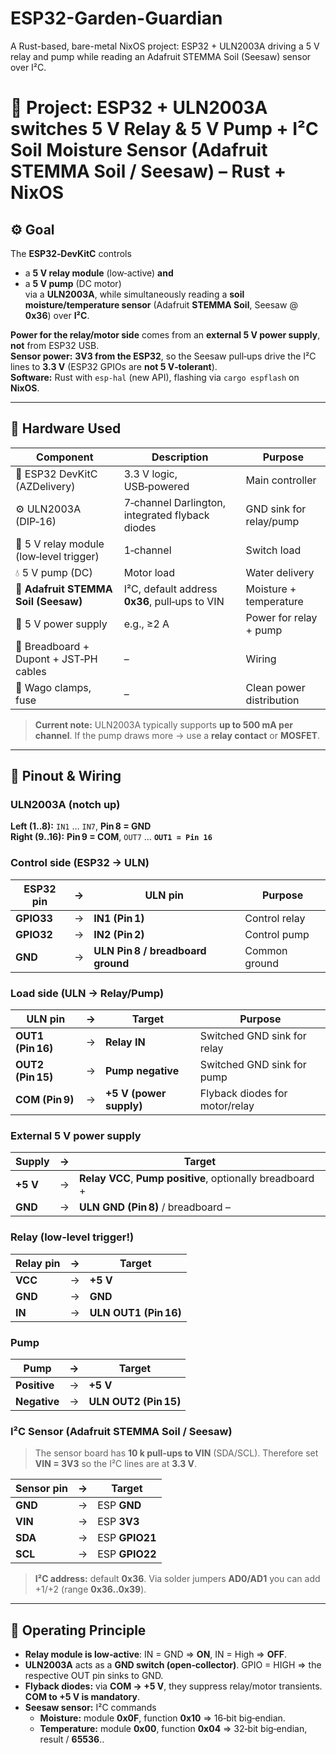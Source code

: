 # ESP32-Garden-Guardian
A Rust-based, bare-metal NixOS project: ESP32 + ULN2003A driving a 5 V relay and pump while reading an Adafruit STEMMA Soil (Seesaw) sensor over I²C.

# 🦀 Project: ESP32 + ULN2003A switches **5 V Relay** & **5 V Pump** + **I²C Soil Moisture Sensor (Adafruit STEMMA Soil / Seesaw)** – Rust + NixOS

## ⚙️ Goal
The **ESP32‑DevKitC** controls
- a **5 V relay module** (low‑active) **and**
- a **5 V pump** (DC motor)  
via a **ULN2003A**, while simultaneously reading a **soil moisture/temperature sensor** (Adafruit **STEMMA Soil**, Seesaw @ **0x36**) over **I²C**.

**Power for the relay/motor side** comes from an **external 5 V power supply**, **not** from ESP32 USB.  
**Sensor power:** **3V3 from the ESP32**, so the Seesaw pull‑ups drive the I²C lines to **3.3 V** (ESP32 GPIOs are **not 5 V‑tolerant**).  
**Software:** Rust with `esp-hal` (new API), flashing via `cargo espflash` on **NixOS**.

---

## 🧱 Hardware Used

| Component | Description | Purpose |
|---|---|---|
| 🧠 ESP32 DevKitC (AZDelivery) | 3.3 V logic, USB‑powered | Main controller |
| ⚙️ ULN2003A (DIP‑16) | 7‑channel Darlington, integrated flyback diodes | GND sink for relay/pump |
| 🔌 5 V relay module (low‑level trigger) | 1‑channel | Switch load |
| 💧 5 V pump (DC) | Motor load | Water delivery |
| 🧪 **Adafruit STEMMA Soil (Seesaw)** | I²C, default address **0x36**, pull‑ups to VIN | Moisture + temperature |
| 🔋 5 V power supply | e.g., ≥2 A | Power for relay + pump |
| 🧰 Breadboard + Dupont + JST‑PH cables | – | Wiring |
| 🔧 Wago clamps, fuse | – | Clean power distribution |

> **Current note:** ULN2003A typically supports **up to 500 mA per channel**. If the pump draws more → use a **relay contact** or **MOSFET**.

---

## 🔌 Pinout & Wiring

### ULN2003A (notch up)
**Left (1..8):** `IN1` … `IN7`, **Pin 8 = GND**  
**Right (9..16):** **Pin 9 = COM**, `OUT7` … **`OUT1 = Pin 16`**

### Control side (ESP32 → ULN)
| ESP32 pin | → | ULN pin | Purpose |
|---|---|---|---|
| **GPIO33** | → | **IN1 (Pin 1)** | Control relay |
| **GPIO32** | → | **IN2 (Pin 2)** | Control pump |
| **GND**    | → | **ULN Pin 8 / breadboard ground** | Common ground |

### Load side (ULN → Relay/Pump)
| ULN pin | → | Target | Purpose |
|---|---|---|---|
| **OUT1 (Pin 16)** | → | **Relay IN** | Switched GND sink for relay |
| **OUT2 (Pin 15)** | → | **Pump negative** | Switched GND sink for pump |
| **COM (Pin 9)** | → | **+5 V (power supply)** | Flyback diodes for motor/relay |

### External 5 V power supply
| Supply | → | Target |
|---|---|---|
| **+5 V** | → | **Relay VCC**, **Pump positive**, optionally breadboard + |
| **GND**  | → | **ULN GND (Pin 8)** / breadboard – |

### Relay (low‑level trigger!)
| Relay pin | → | Target |
|---|---|---|
| **VCC** | → | **+5 V** |
| **GND** | → | **GND** |
| **IN**  | → | **ULN OUT1 (Pin 16)** |

### Pump
| Pump | → | Target |
|---|---|---|
| **Positive** | → | **+5 V** |
| **Negative** | → | **ULN OUT2 (Pin 15)** |

### **I²C Sensor (Adafruit STEMMA Soil / Seesaw)**
> The sensor board has **10 k pull‑ups to VIN** (SDA/SCL). Therefore set **VIN = 3V3** so the I²C lines are at **3.3 V**.

| Sensor pin | → | Target |
|---|---|---|
| **GND** | → | ESP **GND** |
| **VIN** | → | ESP **3V3** |
| **SDA** | → | ESP **GPIO21** |
| **SCL** | → | ESP **GPIO22** |

> **I²C address:** default **0x36**. Via solder jumpers **AD0/AD1** you can add +1/+2 (range **0x36..0x39**).

---

## 🧠 Operating Principle
- **Relay module is low‑active**: IN = GND ⇒ **ON**, IN = High ⇒ **OFF**.  
- **ULN2003A** acts as a **GND switch (open‑collector)**. GPIO = HIGH ⇒ the respective OUT pin sinks to GND.  
- **Flyback diodes:** via **COM → +5 V**, they suppress relay/motor transients. **COM to +5 V is mandatory**.  
- **Seesaw sensor:** I²C commands  
  - **Moisture:** module **0x0F**, function **0x10** ⇒ 16‑bit big‑endian.  
  - **Temperature:** module **0x00**, function **0x04** ⇒ 32‑bit big‑endian, result / **65536**..
